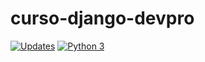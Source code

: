 # curso-django-devpro


[![Updates](https://pyup.io/repos/github/Rluz10/curso-django-devpro/shield.svg)](https://pyup.io/repos/github/Rluz10/curso-django-devpro/)
[![Python 3](https://pyup.io/repos/github/Rluz10/curso-django-devpro/python-3-shield.svg)](https://pyup.io/repos/github/Rluz10/curso-django-devpro/)